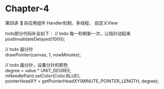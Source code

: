 # Chapter-4
第四讲 复杂应用组件 Handler机制、多线程、 自定义View

todo部分代码补全如下：
// todo 每一秒刷新一次，让指针动起来  
postInvalidateDelayed(1000);

// todo 画分针  
drawPointer(canvas, 1, nowMinutes);  
     
// todo 画分针，设置分针的颜色  
degree = value * UNIT_DEGREE;  
mNeedlePaint.setColor(Color.BLUE);  
pointerHeadXY = getPointerHeadXY(MINUTE_POINTER_LENGTH, degree);  
